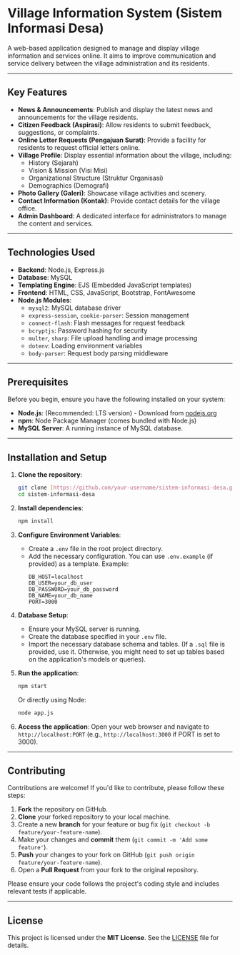 #  Village Information System (Sistem Informasi Desa)

A web-based application designed to manage and display village information and services online. It aims to improve communication and service delivery between the village administration and its residents.

---

## Key Features

* **News & Announcements**: Publish and display the latest news and announcements for the village residents.
* **Citizen Feedback (Aspirasi)**: Allow residents to submit feedback, suggestions, or complaints.
* **Online Letter Requests (Pengajuan Surat)**: Provide a facility for residents to request official letters online.
* **Village Profile**: Display essential information about the village, including:
    * History (Sejarah)
    * Vision & Mission (Visi Misi)
    * Organizational Structure (Struktur Organisasi)
    * Demographics (Demografi)
* **Photo Gallery (Galeri)**: Showcase village activities and scenery.
* **Contact Information (Kontak)**: Provide contact details for the village office.
* **Admin Dashboard**: A dedicated interface for administrators to manage the content and services.

---

## Technologies Used

* **Backend**: Node.js, Express.js
* **Database**: MySQL
* **Templating Engine**: EJS (Embedded JavaScript templates)
* **Frontend**: HTML, CSS, JavaScript, Bootstrap, FontAwesome
* **Node.js Modules**:
    * `mysql2`: MySQL database driver
    * `express-session`, `cookie-parser`: Session management
    * `connect-flash`: Flash messages for request feedback
    * `bcryptjs`: Password hashing for security
    * `multer`, `sharp`: File upload handling and image processing
    * `dotenv`: Loading environment variables
    * `body-parser`: Request body parsing middleware

---

## Prerequisites

Before you begin, ensure you have the following installed on your system:

* **Node.js**: (Recommended: LTS version) - Download from [nodejs.org](https://nodejs.org/)
* **npm**: Node Package Manager (comes bundled with Node.js)
* **MySQL Server**: A running instance of MySQL database.

---

## Installation and Setup

1.  **Clone the repository**:
    ```bash
    git clone [https://github.com/your-username/sistem-informasi-desa.git](https://github.com/your-username/sistem-informasi-desa.git)
    cd sistem-informasi-desa
    ```

2.  **Install dependencies**:
    ```bash
    npm install
    ```

3.  **Configure Environment Variables**:
    * Create a `.env` file in the root project directory.
    * Add the necessary configuration. You can use `.env.example` (if provided) as a template. Example:
        ```env
        DB_HOST=localhost
        DB_USER=your_db_user
        DB_PASSWORD=your_db_password
        DB_NAME=your_db_name
        PORT=3000
        ```

4.  **Database Setup**:
    * Ensure your MySQL server is running.
    * Create the database specified in your `.env` file.
    * Import the necessary database schema and tables. (If a `.sql` file is provided, use it. Otherwise, you might need to set up tables based on the application's models or queries).

5.  **Run the application**:
    ```bash
    npm start
    ```
    Or directly using Node:
    ```bash
    node app.js
    ```

6.  **Access the application**:
    Open your web browser and navigate to `http://localhost:PORT` (e.g., `http://localhost:3000` if PORT is set to 3000).

---

## Contributing

Contributions are welcome! If you'd like to contribute, please follow these steps:

1.  **Fork** the repository on GitHub.
2.  **Clone** your forked repository to your local machine.
3.  Create a new **branch** for your feature or bug fix (`git checkout -b feature/your-feature-name`).
4.  Make your changes and **commit** them (`git commit -m 'Add some feature'`).
5.  **Push** your changes to your fork on GitHub (`git push origin feature/your-feature-name`).
6.  Open a **Pull Request** from your fork to the original repository.

Please ensure your code follows the project's coding style and includes relevant tests if applicable.

---

## License

This project is licensed under the **MIT License**. See the [LICENSE](LICENSE) file for details.
